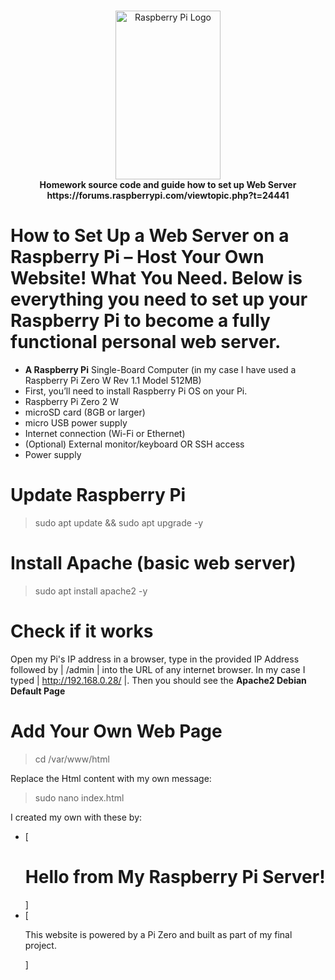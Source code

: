 <!-- markdownlint-configure-file { "MD004": { "style": "consistent" } } -->
<!-- markdownlint-disable MD033 -->
#

<p align="center">
<img src="https://upload.wikimedia.org/wikipedia/en/thumb/c/cb/Raspberry_Pi_Logo.svg/512px-Raspberry_Pi_Logo.svg.png" 
     alt="Raspberry Pi Logo" width="168" height="270">
  <br>
  <strong>Homework source code and guide how to set up Web Server  https://forums.raspberrypi.com/viewtopic.php?t=24441</strong>
</p>

<!-- markdownlint-enable MD033 -->

# How to Set Up a Web Server on a Raspberry Pi – Host Your Own Website! What You Need. Below is everything you need to set up your Raspberry Pi to become a fully functional personal web server.


- **A Raspberry Pi** Single-Board Computer (in my case I have used a Raspberry Pi Zero W Rev 1.1 Model 512MB)
- First, you’ll need to install Raspberry Pi OS on your Pi.
- Raspberry Pi Zero 2 W
- microSD card (8GB or larger)
- micro USB power supply
- Internet connection (Wi-Fi or Ethernet)
- (Optional) External monitor/keyboard OR SSH access
- Power supply


 # Update Raspberry Pi
 
 >sudo apt update && sudo apt upgrade -y
 
# Install Apache (basic web server)

> sudo apt install apache2 -y


# Check if it works
Open my Pi's IP address in a browser, type in the provided IP Address followed by | /admin | into the URL of any internet browser. In my case I typed | http://192.168.0.28/ |. Then you should see the **Apache2 Debian Default Page**

# Add Your Own Web Page

>cd /var/www/html

Replace the Html content with my own message:

>sudo nano index.html

I created my own with these by:
- [<h1>Hello from My Raspberry Pi Server!</h1>]
- [<p>This website is powered by a Pi Zero and built as part of my final project.</p>]
